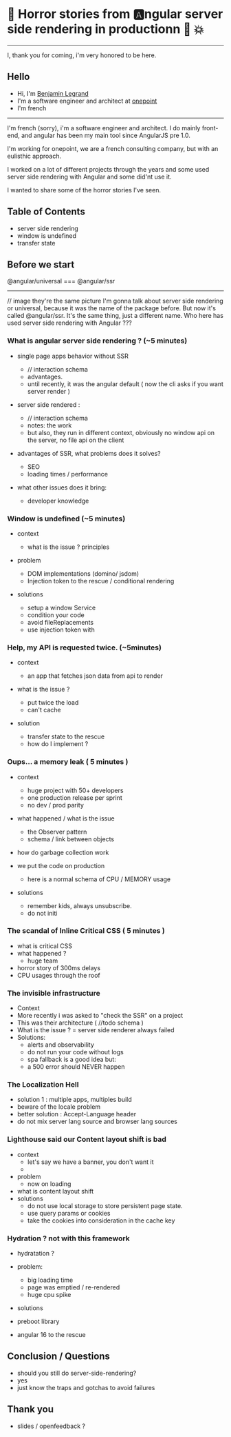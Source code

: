 # 👻 Horror stories from 🅰️ngular server side rendering in productionn 🚀 💥
---
I, thank you for coming, i'm very honored to be here.



## Hello  
<!-- todo : add a picture of me -->
- Hi, I'm [Benjamin Legrand](https://www.benjaminlegrand.net) 
- I'm a software engineer and architect at [onepoint](https://www.onepoint.net)
- I'm french
---
I'm french (sorry), i'm a software engineer and architect. I do mainly front-end, and angular has been my main tool since AngularJS pre 1.0.

I'm working for onepoint, we are a french consulting company, but with an eulisthic approach. 

I worked on a lot of different projects through the years and some used server side rendering with Angular and some did'nt use it.

I wanted to share some of the horror stories I've seen.


## Table of Contents

- server side rendering
- window is undefined
- transfer state


## Before we start

@angular/universal
       ===
@angular/ssr

---
// image they're the same picture
I'm gonna talk about server side rendering or universal, because it was the name of the package before. But now it's called @angular/ssr. It's the same thing, just a different name.
Who here has used server side rendering with Angular ???



### What is angular server side rendering ? (~5 minutes)


- single page apps behavior without SSR
  - // interaction schema
  - advantages.
  - until recently, it was the angular default ( now the cli asks if you want server render )


- server side rendered :
  - // interaction schema
  - notes: the work
  - but also, they run in different context, obviously no window api on the server, no file api on the client


- advantages of SSR, what problems does it solves?
  - SEO
  - loading times / performance
- what other issues does it bring:
  - developer knowledge



### Window is undefined (~5 minutes)

- context
  - what is the issue ? principles


- problem
  - DOM implementations (domino/ jsdom)
  - Injection token to the rescue / conditional rendering


- solutions
  - setup  a window Service
  - condition your code
  - avoid fileReplacements
  - use injection token with 



### Help, my API is requested twice. (~5minutes)


- context
  - an app that fetches json data from api to render 


- what is the issue ?
  - put twice the load
  - can't cache


- solution
  - transfer state to the rescue
  - how do I implement ?



### Oups... a memory leak ( 5 minutes ) 


- context
  - huge project with 50+ developers
  - one production release per sprint
  - no dev / prod parity


- what happened / what is the issue
  - the Observer pattern
  - schema / link between objects


- how do garbage collection work
- we put the code on production
  - here is a normal schema of CPU / MEMORY usage
 

- solutions
  - remember kids, always unsubscribe.
  - do not initi



### The scandal of Inline Critical CSS ( 5 minutes )

- what is critical CSS
- what happened ?
  - huge team
- horror story of 300ms delays
- CPU usages through the roof



### The invisible infrastructure

- Context
- More recently i was asked to "check the SSR" on a project
- This was their architecture ( //todo schema )
- What is the issue ? = server side renderer always failed
- Solutions:
  - alerts and observability
  - do not run your code without logs
  - spa fallback is a good idea but:
  - a 500 error should NEVER happen



### The Localization Hell

- solution 1 : multiple apps, multiples build
- beware of the locale problem
- better solution : Accept-Language header 
- do not mix server lang source and browser lang sources 



### Lighthouse said our Content layout shift is bad


- context
  - let's say we have a banner, you don't want it 
  - 
- problem
  - now on loading
- what is content layout shift
- solutions
  - do not use local storage to store persistent page state.
  - use query params or cookies
  - take the cookies into consideration in the cache key



### Hydration ? not with this framework


- hydratation ?
- problem:
  - big loading time
  - page was emptied / re-rendered
  - huge cpu spike

- solutions
- preboot library
- angular 16 to the rescue



## Conclusion / Questions

- should you still do server-side-rendering?
- yes
- just know the traps and gotchas to avoid failures



## Thank you

- slides / openfeedback ?


